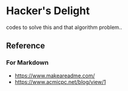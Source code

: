 # Hacker's Delight
codes to solve this and that algorithm problem..

## Reference

### For Markdown
* https://www.makeareadme.com/
* https://www.acmicpc.net/blog/view/1